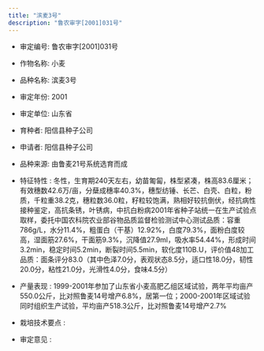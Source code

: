 ```yaml
---
title: "滨麦3号"
description: "鲁农审字[2001]031号"
---
```

* 审定编号:  鲁农审字[2001]031号

*  作物名称:  小麦

*  品种名称:  滨麦3号

*  审定年份:  2001

*  审定单位:  山东省

* 育种者:  阳信县种子公司

*  申请者:  阳信县种子公司

*  品种来源:  由鲁麦21号系统选育而成

*  特征特性 : 
冬性，生育期240天左右，幼苗匍匐，株型紧凑，株高83.6厘米；有效穗数42.6万/亩，分蘖成穗率40.3%，穗型纺锤、长芒、白壳、白粒，粉质，千粒重38.2克，穗粒数36.0粒，籽粒较饱满，熟相好较抗倒伏，经抗病性接种鉴定，高抗条锈，叶锈病，中抗白粉病2001年省种子站统一在生产试验点取样，委托中国农科院农业部谷物品质监督检验测试中心测试品质：容重786g/L，水分11.4%，粗蛋白（干基）12.92%，白度79.3%，面粉白度较高，湿面筋27.6%，干面筋9.3%，沉降值27.9ml，吸水率54.44%，形成时间3.2min，稳定时间5.2min，断裂时间5.5min，软化度110B.U，评价值48加工品质：面条评分83.0（其中色泽7.0分，表观状态8.5分，适口性18.0分，韧性20.0分，粘性21.0分，光滑性4.0分，食味4.5分）
 
*  产量表现 : 
1999-2001年参加了山东省小麦高肥乙组区域试验，两年平均亩产550.0公斤，比对照鲁麦14号增产6.8%，居第一位；2000-2001年区域试验同时组织生产试验，平均亩产518.3公斤，比对照鲁麦14号增产2.7%

*  栽培技术要点 : 


*  审定意见 : 

